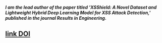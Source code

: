 **_I am the lead author of the paper titled 'XSShield: A Novel Dataset and Lightweight Hybrid Deep Learning Model for XSS Attack Detection,' published in the journal Results in Engineering._**

## [link DOI](https://doi.org/10.1016/j.rineng.2024.103363)
